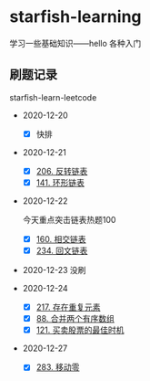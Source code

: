 # starfish-learning
学习一些基础知识——hello 各种入门

## 刷题记录
starfish-learn-leetcode

- 2020-12-20
  - [x] 快排  

- 2020-12-21
  - [x]  [206. 反转链表](https://leetcode-cn.com/problems/reverse-linked-list/)   
  - [x]  [141. 环形链表](https://leetcode-cn.com/problems/linked-list-cycle/)

- 2020-12-22

  今天重点突击链表热题100

  - [x] [160. 相交链表](https://leetcode-cn.com/problems/intersection-of-two-linked-lists/)
  - [x] [234. 回文链表](https://leetcode-cn.com/problems/palindrome-linked-list/)

- 2020-12-23  没刷
- 2020-12-24
  - [x] [217. 存在重复元素](https://leetcode-cn.com/problems/contains-duplicate/)
  - [x] [88. 合并两个有序数组](https://leetcode-cn.com/problems/merge-sorted-array/)
  - [x] [121. 买卖股票的最佳时机](https://leetcode-cn.com/problems/best-time-to-buy-and-sell-stock/)

- 2020-12-27
  - [x] [283. 移动零](https://leetcode-cn.com/problems/move-zeroes/)
